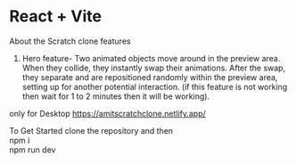 # React + Vite

About the Scratch clone
features
1) Hero feature-
Two animated objects move around in the preview area. When they collide, they instantly swap their animations. After the swap, they separate and are repositioned randomly within the preview area, setting up for another potential interaction.
(if this feature is not working then wait for 1 to 2 minutes then it will be working). 




only for Desktop https://amitscratchclone.netlify.app/

To Get Started 
clone the repository and then  
npm i  
npm run dev
